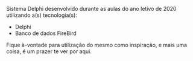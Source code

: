 Sistema Delphi desenvolvido durante as aulas do ano letivo de 2020 utilizando a(s) tecnologia(s):
- Delphi
- Banco de dados FireBird

Fique à-vontade para utilização do mesmo como inspiração, e mais uma coisa, é um prazer te ver por aqui.
